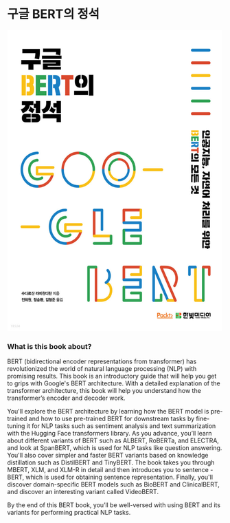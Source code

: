 # 구글 BERT의 정석


<img src="img/img.jpg" height="700" width="500">


### What is this book about?
 BERT (bidirectional encoder representations from transformer) has
revolutionized the world of natural language processing (NLP) with
promising results. This book is an introductory guide that will 
help you get to grips with Google's BERT architecture. With a detailed
explanation of the transformer architecture, this book will help you 
understand how the transformer’s encoder and decoder work.


 You'll explore the BERT architecture by learning how the BERT model 
is pre-trained and how to use pre-trained BERT for downstream tasks 
by fine-tuning it for NLP tasks such as sentiment analysis and text 
summarization with the Hugging Face transformers library. As you advance,
you’ll learn about different variants of BERT such as ALBERT, RoBERTa,
and ELECTRA, and look at SpanBERT, which is used for NLP tasks like question
answering. You'll also cover simpler and faster BERT variants based on 
knowledge distillation such as DistilBERT and TinyBERT. The book takes you
through MBERT, XLM, and XLM-R in detail and then introduces you to sentence
-BERT, which is used for obtaining sentence representation. Finally, you'll
discover domain-specific BERT models such as BioBERT and ClinicalBERT, and 
discover an interesting variant called VideoBERT.


 By the end of this BERT book, you’ll be well-versed with using BERT and its 
 variants for performing practical NLP tasks.
